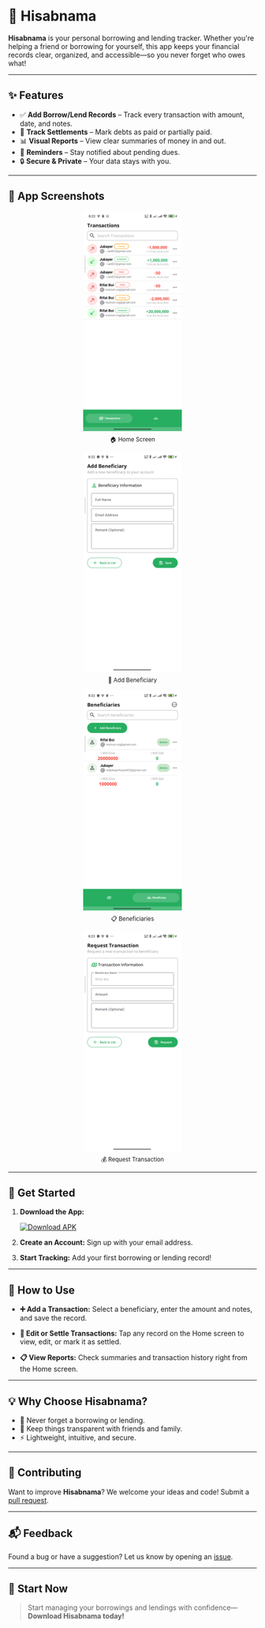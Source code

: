 # 📘 Hisabnama

**Hisabnama** is your personal borrowing and lending tracker. Whether you're helping a friend or borrowing for yourself, this app keeps your financial records clear, organized, and accessible—so you never forget who owes what!

---

## ✨ Features

* ✅ **Add Borrow/Lend Records** – Track every transaction with amount, date, and notes.
* 🔁 **Track Settlements** – Mark debts as paid or partially paid.
* 📊 **Visual Reports** – View clear summaries of money in and out.
* 🔔 **Reminders** – Stay notified about pending dues.
* 🔒 **Secure & Private** – Your data stays with you.

---

## 📱 App Screenshots

<p align="center">
  <img src="images/home.png" alt="Home Screen" width="200"/>
  <br><sub>🏠 Home Screen</sub>
</p>

<p align="center">
  <img src="images/add_beneficiary.png" alt="Add Beneficiary" width="200"/>
  <br><sub>👥 Add Beneficiary</sub>
</p>

<p align="center">
  <img src="images/beneficiaries.png" alt="Beneficiaries" width="200"/>
  <br><sub>📋 Beneficiaries</sub>
</p>

<p align="center">
  <img src="images/add_trnx.png" alt="Request Transaction" width="200"/>
  <br><sub>💰 Request Transaction</sub>
</p>

---

## 🚀 Get Started

1. **Download the App:**

   [![Download APK](https://img.shields.io/badge/Download%20APK-GitHub-181717?logo=github\&style=for-the-badge)](https://github.com/apurboislam/Hisabnama/raw/refs/heads/main/v1.0.apk)

2. **Create an Account:** Sign up with your email address.

3. **Start Tracking:** Add your first borrowing or lending record!

---

## 📖 How to Use

* **➕ Add a Transaction:**
  Select a beneficiary, enter the amount and notes, and save the record.

* **📝 Edit or Settle Transactions:**
  Tap any record on the Home screen to view, edit, or mark it as settled.

* **📋 View Reports:**
  Check summaries and transaction history right from the Home screen.

---

## 💡 Why Choose Hisabnama?

* 📌 Never forget a borrowing or lending.
* 💬 Keep things transparent with friends and family.
* ⚡ Lightweight, intuitive, and secure.

---

## 🤝 Contributing

Want to improve **Hisabnama**?
We welcome your ideas and code! Submit a [pull request](https://github.com/apurboislam/Hisabnama/pulls).

---

## 📬 Feedback

Found a bug or have a suggestion?
Let us know by opening an [issue](https://github.com/apurboislam/Hisabnama/issues).

---

## 🔽 Start Now

> Start managing your borrowings and lendings with confidence—
> **Download Hisabnama today!**